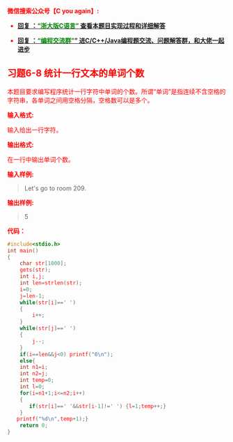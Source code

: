 
<font color='red'> **微信搜索公众号【C you again】:**

- [**回复 ：<font color='green'>“浙大版C语言”</font> 查看本题目实现过程和详细解答** ](  http://gzh.cyouagain.cn/) 
 
- [ **回复 ：<font color='green'>“编程交流群”</font>” 进C/C++/Java编程题交流、问题解答群，和大佬一起进步**  ](  http://cyouagain.cn/    ) 


## 习题6-8 统计一行文本的单词个数

本题目要求编写程序统计一行字符中单词的个数。所谓“单词”是指连续不含空格的字符串，各单词之间用空格分隔，空格数可以是多个。

**输入格式:**

输入给出一行字符。

**输出格式:**

在一行中输出单词个数。

**输入样例:**

> Let's go to room 209.

**输出样例:**

> 5

**代码：**

```c
#include<stdio.h>
int main()
{
    char str[1000];
    gets(str);
    int i,j;
    int len=strlen(str);
    i=0;
    j=len-1;
    while(str[i]==' ')
    {
        i++;
    }
    while(str[j]==' ')
    {
        j--;
    }
    if(i==len&&j<0) printf("0\n");
    else{
    int n1=i;
    int n2=j;
    int temp=0;
    int l=0;
    for(i=n1+1;i<=n2;i++)
    {
       if(str[i]==' '&&str[i-1]!=' ') {l=1;temp++;}
    }
   printf("%d\n",temp+1);}
    return 0;
}

```



